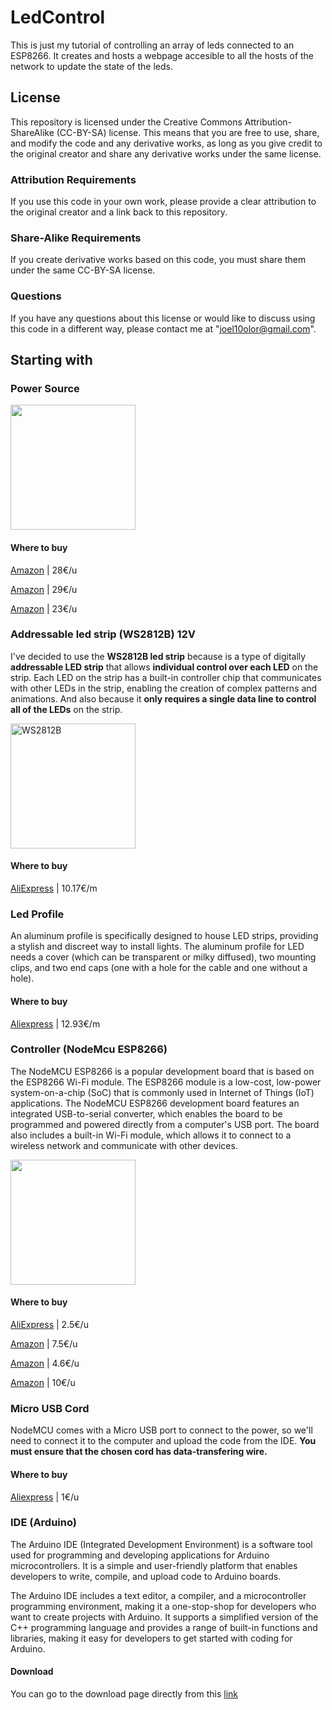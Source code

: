 # LedControl
This is just my tutorial of controlling an array of leds connected to an ESP8266. It creates and hosts a webpage accesible to all the hosts of the network to update the state of the leds. 

## License

This repository is licensed under the Creative Commons Attribution-ShareAlike (CC-BY-SA) license. This means that you are free to use, share, and modify the code and any derivative works, as long as you give credit to the original creator and share any derivative works under the same license. 

### Attribution Requirements

If you use this code in your own work, please provide a clear attribution to the original creator and a link back to this repository.

### Share-Alike Requirements

If you create derivative works based on this code, you must share them under the same CC-BY-SA license.

### Questions

If you have any questions about this license or would like to discuss using this code in a different way, please contact me at "joel10olor@gmail.com". 

## Starting with
### Power Source

<img src="https://admin.minebizs.com/Attachments/Product/TNK-SWITCHING-POWER-SUPPLY-(12V-SERIES)-ADPATN-S1230A-1190325152909335.png" width="200"/>

#### Where to buy
<a target="_blank" href="https://www.amazon.es/dp/B0BWYX325K?ref_=cm_sw_r_apan_dp_TH1KMMPY642XRWSNBFZW&_encoding=UTF8&tag=onededios-21&linkCode=ur2&linkId=d8503585f5c1ffee0d05dd50e375de36&camp=3638&creative=24630">Amazon</a> | 28€/u

<a target="_blank" href="https://www.amazon.es/dp/B07BLR16PB?ref_=cm_sw_r_apan_dp_AT95E9B3V2G6XXBZGVRQ&_encoding=UTF8&tag=onededios-21&linkCode=ur2&linkId=39fa3b91a6287f4bd06f8989f1840007&camp=3638&creative=24630">Amazon</a> | 29€/u

<a target="_blank" href="https://www.amazon.es/dp/B09R7SYWZ9?ref_=cm_sw_r_apan_dp_6V7FFNX47CGBFVG8ZDAW&_encoding=UTF8&tag=onededios-21&linkCode=ur2&linkId=cafabe1993cfba16c3a77d67d08e0722&camp=3638&creative=24630">Amazon</a> | 23€/u

### Addressable led strip (WS2812B) 12V
I've decided to use the **WS2812B led strip** because is a type of digitally **addressable LED strip** that allows **individual control over each LED** on the strip. Each LED on the strip has a built-in controller chip that communicates with other LEDs in the strip, enabling the creation of complex patterns and animations. And also because it **only requires a single data line to control all of the LEDs** on the strip.

<img src="https://images.squarespace-cdn.com/content/v1/5d8eb8fa7726ea72f382e973/1571461817586-7GZSKNFZDS85XK1VSBCJ/density.png?format=1000w" alt="WS2812B" width="200"/>

#### Where to buy
[AliExpress](https://es.aliexpress.com/item/1005001278846135.html?spm=a2g0o.order_list.order_list_main.62.78bf194d5pnRWf&gatewayAdapt=glo2esp) | 10.17€/m

### Led Profile
An aluminum profile is specifically designed to house LED strips, providing a stylish and discreet way to install lights.
The aluminum profile for LED needs a cover (which can be transparent or milky diffused), two mounting clips, and two end caps (one with a hole for the cable and one without a hole).

#### Where to buy
[Aliexpress](https://es.aliexpress.com/item/32484961277.html?spm=a2g0o.order_list.order_list_main.638.78bf194d5pnRWf&gatewayAdapt=glo2esp) | 12.93€/m

### Controller (NodeMcu ESP8266)
The NodeMCU ESP8266 is a popular development board that is based on the ESP8266 Wi-Fi module. The ESP8266 module is a low-cost, low-power system-on-a-chip (SoC) that is commonly used in Internet of Things (IoT) applications. The NodeMCU ESP8266 development board features an integrated USB-to-serial converter, which enables the board to be programmed and powered directly from a computer's USB port. The board also includes a built-in Wi-Fi module, which allows it to connect to a wireless network and communicate with other devices.

<img src="https://imgs.search.brave.com/HzGJv5RN5ZTnNSzgv7GbQczeMrAcamxSD925WouVCUo/rs:fit:578:406:1/g:ce/aHR0cDovLzEuYnAu/YmxvZ3Nwb3QuY29t/Ly1mMHBic0VQZG9o/Yy9WbDl2Yk5JNzM3/SS9BQUFBQUFBQUVK/MC9BQ21MNU9XTUdq/RS9zMTYwMC9Ob2Rl/TUNVX0xvTGluLnBu/Zw" width="200"/>

#### Where to buy
[AliExpress](shorturl.at/dgGKZ) | 2.5€/u

<a target="_blank" href="https://www.amazon.es/HiLetgo-Internet-desarrollo-inal%25C3%25A1mbrico-micropython/dp/B0791FJB62/ref=sr_1_1_sspa?keywords=nodemcu+esp8266&amp;sr=8-1-spons&amp;sp_csd=d2lkZ2V0TmFtZT1zcF9hdGY&amp;psc=1&_encoding=UTF8&tag=onededios-21&linkCode=ur2&linkId=95900f73eb597d9a4a9721d7cbfec988&camp=3638&creative=24630">Amazon</a> | 7.5€/u

<a target="_blank" href="https://www.amazon.es/dp/B0754LZ73Z?ref_=cm_sw_r_apan_dp_GFT52ZA0G4MJTSDPYTT5&_encoding=UTF8&tag=onededios-21&linkCode=ur2&linkId=0ee9274601a543affd5f34642287dac2&camp=3638&creative=24630">Amazon</a> | 4.6€/u

<a target="_blank" href="https://www.amazon.es/dp/B06Y1ZPNMS?ref_=cm_sw_r_apan_dp_C62SAGW6J84KBE0MAXH4&_encoding=UTF8&tag=onededios-21&linkCode=ur2&linkId=26af80fd2d17c6bd0aa13b1121a90191&camp=3638&creative=24630">Amazon</a> | 10€/u

### Micro USB Cord
NodeMCU comes with a Micro USB port to connect to the power, so we'll need to connect it to the computer and upload the code from the IDE.
**You must ensure that the chosen cord has data-transfering wire.**

#### Where to buy
[Aliexpress](https://es.aliexpress.com/item/1005002389306219.html?spm=a2g0o.order_list.order_list_main.5.78bf194d5pnRWf&gatewayAdapt=glo2esp) | 1€/u

### IDE (Arduino)
The Arduino IDE (Integrated Development Environment) is a software tool used for programming and developing applications for Arduino microcontrollers. It is a simple and user-friendly platform that enables developers to write, compile, and upload code to Arduino boards.

The Arduino IDE includes a text editor, a compiler, and a microcontroller programming environment, making it a one-stop-shop for developers who want to create projects with Arduino. It supports a simplified version of the C++ programming language and provides a range of built-in functions and libraries, making it easy for developers to get started with coding for Arduino.

#### Download
You can go to the download page directly from this [link](https://www.arduino.cc/en/software)
